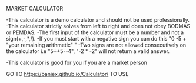 MARKET CALCULATOR

-This calculator is a demo calculator and should not be used professionally.
-This calculator strictly solves from left to right and does not obey BODMAS or PEMDAS.
-The first input of the calculator must be a number and not a sign(+,-,*,/).
-If you must start with a negative sign you can do this "0 -5 + "your remaining arithmetic"  "
-Two signs are not allowed consecutively on the calculator i.e "5++5--4", "-2 * -2" will not return a valid answer.

-This calculator is good for you if you are a market person

GO TO  https://baniex.github.io/Calculator/ TO USE
